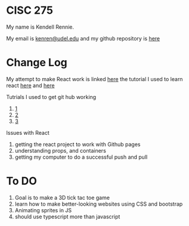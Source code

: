 # CISC 275

My name is Kendell Rennie.

My email is kenren@udel.edu and my 
github repository is [here](https://github.com/dellman000/CISC275/blob/main/README.md)

# Change Log

My attempt to make React work is linked [here](https://github.com/dellman000/CISC275-testing)
the tutorial I used to learn react [here](youtube.com/watch?v=dGcsHMXbSOA&list=LL&index=2&t=159s)
 and [here](https://www.youtube.com/watch?v=hQAHSlTtcmY&t=787s&ab_channel=WebDevSimplified)
 
 Tutrials I used to get git hub working 
 1. [1](https://git-scm.com/docs/git-push)
 2. [2](https://docs.github.com/en/get-started/using-git/pushing-commits-to-a-remote-repository)
 3. [3](https://www.youtube.com/watch?v=wrb7Gge9yoE&t=302s&ab_channel=Codecademy)

Issues with React
  1. getting the react project to work with Github pages 
  2. understanding props, and containers  
  3. getting my computer to do a successful push and pull

# To DO
1. Goal is to make a 3D tick tac toe game 
2. learn how to make better-looking websites using CSS and bootstrap
3. Animating sprites in JS
4. should use typescript more than javascript



